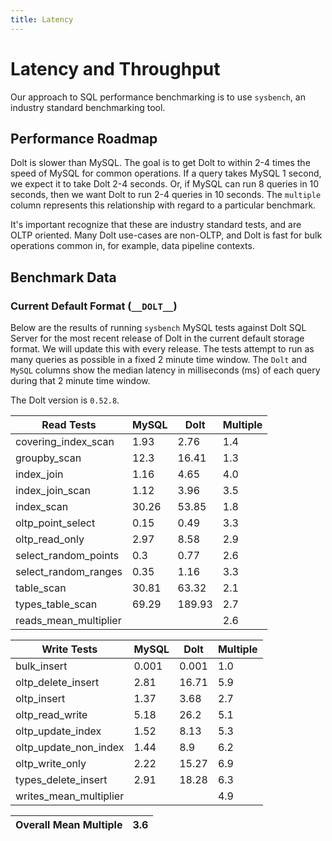 ```yaml
---
title: Latency
---
```


# Latency and Throughput

Our approach to SQL performance benchmarking is to use `sysbench`, an
industry standard benchmarking tool.

## Performance Roadmap

Dolt is slower than MySQL. The goal is to get Dolt to within 2-4 times
the speed of MySQL for common operations. If a query takes MySQL 1
second, we expect it to take Dolt 2-4 seconds. Or, if MySQL can run 8
queries in 10 seconds, then we want Dolt to run 2-4 queries in 10
seconds. The `multiple` column represents this relationship with
regard to a particular benchmark.

It's important recognize that these are industry standard tests, and
are OLTP oriented. Many Dolt use-cases are non-OLTP, and Dolt is fast
for bulk operations common in, for example, data pipeline contexts.

## Benchmark Data

### Current Default Format (`__DOLT__`)

Below are the results of running `sysbench` MySQL tests against Dolt
SQL Server for the most recent release of Dolt in the current default 
storage format. We will update this with every release. The tests 
attempt to run as many queries as possible in a fixed 2 minute time 
window. The `Dolt` and `MySQL` columns show the median latency in 
milliseconds (ms) of each query during that 2 minute time window.

The Dolt version is `0.52.8`.

<!-- START___DOLT___LATENCY_RESULTS_TABLE -->
|       Read Tests        | MySQL |  Dolt  | Multiple |
|-------------------------|-------|--------|----------|
| covering\_index\_scan   |  1.93 |   2.76 |      1.4 |
| groupby\_scan           |  12.3 |  16.41 |      1.3 |
| index\_join             |  1.16 |   4.65 |      4.0 |
| index\_join\_scan       |  1.12 |   3.96 |      3.5 |
| index\_scan             | 30.26 |  53.85 |      1.8 |
| oltp\_point\_select     |  0.15 |   0.49 |      3.3 |
| oltp\_read\_only        |  2.97 |   8.58 |      2.9 |
| select\_random\_points  |   0.3 |   0.77 |      2.6 |
| select\_random\_ranges  |  0.35 |   1.16 |      3.3 |
| table\_scan             | 30.81 |  63.32 |      2.1 |
| types\_table\_scan      | 69.29 | 189.93 |      2.7 |
| reads\_mean\_multiplier |       |        |      2.6 |

|       Write Tests        | MySQL | Dolt  | Multiple |
|--------------------------|-------|-------|----------|
| bulk\_insert             | 0.001 | 0.001 |      1.0 |
| oltp\_delete\_insert     |  2.81 | 16.71 |      5.9 |
| oltp\_insert             |  1.37 |  3.68 |      2.7 |
| oltp\_read\_write        |  5.18 |  26.2 |      5.1 |
| oltp\_update\_index      |  1.52 |  8.13 |      5.3 |
| oltp\_update\_non\_index |  1.44 |   8.9 |      6.2 |
| oltp\_write\_only        |  2.22 | 15.27 |      6.9 |
| types\_delete\_insert    |  2.91 | 18.28 |      6.3 |
| writes\_mean\_multiplier |       |       |      4.9 |

| Overall Mean Multiple | 3.6 |
|-----------------------|-----|
<!-- END___DOLT___LATENCY_RESULTS_TABLE -->
<br/>
